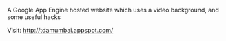 A Google App Engine hosted website which uses a video background, and some useful hacks

Visit: http://tdamumbai.appspot.com/
